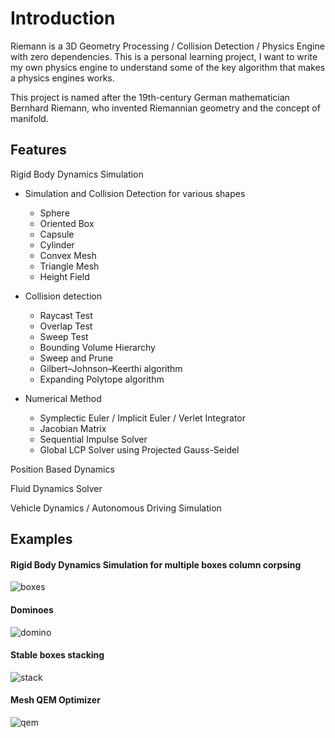# Introduction

Riemann is a 3D Geometry Processing / Collision Detection / Physics Engine with zero dependencies.
This is a personal learning project, I want to write my own physics engine to understand some of the key algorithm that makes a physics engines works.

This project is named after the 19th-century German mathematician Bernhard Riemann, who invented Riemannian geometry and the concept of manifold.

## Features

Rigid Body Dynamics Simulation

* Simulation and Collision Detection for various shapes
    * Sphere
    * Oriented Box
    * Capsule
    * Cylinder
    * Convex Mesh
    * Triangle Mesh
    * Height Field

* Collision detection
    * Raycast Test
    * Overlap Test
    * Sweep Test
    * Bounding Volume Hierarchy
    * Sweep and Prune
    * Gilbert–Johnson–Keerthi algorithm
    * Expanding Polytope algorithm
    
* Numerical Method
    * Symplectic Euler / Implicit Euler / Verlet Integrator
    * Jacobian Matrix
    * Sequential Impulse Solver
    * Global LCP Solver using Projected Gauss-Seidel

Position Based Dynamics

Fluid Dynamics Solver

Vehicle Dynamics / Autonomous Driving Simulation


## Examples

#### Rigid Body Dynamics Simulation for multiple boxes column corpsing

![boxes](https://user-images.githubusercontent.com/29682318/180112516-54e574d6-8462-43bb-a6a7-230b2a58c7f6.gif)

#### Dominoes

![domino](https://user-images.githubusercontent.com/29682318/180676459-119abeea-6d8a-4b9e-8fc4-ad87207eb6ed.gif)

#### Stable boxes stacking

![stack](https://user-images.githubusercontent.com/29682318/180676472-73c80918-6daa-44b0-a34f-e3fcffebdd1e.gif)

#### Mesh QEM Optimizer

![qem](https://github.com/atlantis13579/Riemann/assets/29682318/ffdb88ea-a114-43a5-8864-8b5ab22fd282)

